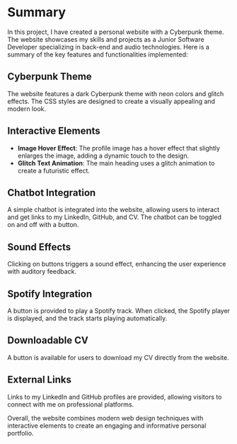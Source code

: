 # Summary

In this project, I have created a personal website with a Cyberpunk theme. The website showcases my skills and projects as a Junior Software Developer specializing in back-end and audio technologies. Here is a summary of the key features and functionalities implemented:

## Cyberpunk Theme
The website features a dark Cyberpunk theme with neon colors and glitch effects. The CSS styles are designed to create a visually appealing and modern look.

## Interactive Elements
- **Image Hover Effect**: The profile image has a hover effect that slightly enlarges the image, adding a dynamic touch to the design.
- **Glitch Text Animation**: The main heading uses a glitch animation to create a futuristic effect.

## Chatbot Integration
A simple chatbot is integrated into the website, allowing users to interact and get links to my LinkedIn, GitHub, and CV. The chatbot can be toggled on and off with a button.

## Sound Effects
Clicking on buttons triggers a sound effect, enhancing the user experience with auditory feedback.

## Spotify Integration
A button is provided to play a Spotify track. When clicked, the Spotify player is displayed, and the track starts playing automatically.

## Downloadable CV
A button is available for users to download my CV directly from the website.

## External Links
Links to my LinkedIn and GitHub profiles are provided, allowing visitors to connect with me on professional platforms.

Overall, the website combines modern web design techniques with interactive elements to create an engaging and informative personal portfolio.

